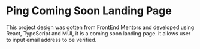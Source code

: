# Ping Coming Soon Landing Page

This project design was gotten from FrontEnd Mentors and developed using React, TypeScript and MUI, it is a coming soon landing page. it allows user to input email address to be verified. 
